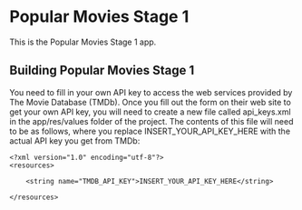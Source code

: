 # Popular Movies Stage 1
This is the Popular Movies Stage 1 app.
## Building Popular Movies Stage 1
You need to fill in your own API key to access the web services provided by The Movie Database (TMDb). Once you fill out the form on their web site to get your own API key, you will need to create a new file called api_keys.xml in the app/res/values folder of the project. The contents of this file will need to be as follows, where you replace INSERT_YOUR_API_KEY_HERE with the actual API key you get from TMDb:

```
<?xml version="1.0" encoding="utf-8"?>
<resources>

    <string name="TMDB_API_KEY">INSERT_YOUR_API_KEY_HERE</string>

</resources>
```
